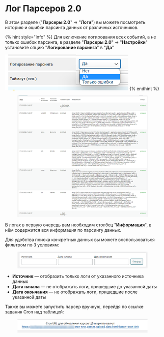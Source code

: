# Лог Парсеров 2.0

В этом разделе ("**Парсеры 2.0**" -> "**Логи**") вы можете посмотреть историю и ошибки парсинга данных от различных источников.

{% hint style="info" %}
Для включение логирования всех событий, а не только ошибок парсинга, в разделе "**Парсеры 2.0**" -> "**Настройки**" установите опцию "**Логирование парсинга**" в "**Да**"

![](<../../../.gitbook/assets/image (944).png>)
{% endhint %}

<figure><img src="../../../.gitbook/assets/image (1107).png" alt=""><figcaption></figcaption></figure>

В логах в первую очередь вам необходим столбец "**Информация**", в нём содержится вся информация по парсингу данных.

Для удобства поиска конкретных данных вы можете воспользоваться фильтром по 3 условиям:

<figure><img src="../../../.gitbook/assets/image (1283).png" alt=""><figcaption></figcaption></figure>

* **Источник** — отобразить только логи от указанного источника данных
* **Дата начала** — не отображать логи, пришедшие до указанной даты
* **Дата окончания** — не отображать логи, пришедшие после указанной даты

Также вы можете запустить парсер вручную, перейдя по ссылке задания Cron над таблицей:

<figure><img src="../../../.gitbook/assets/image (1166).png" alt=""><figcaption></figcaption></figure>
